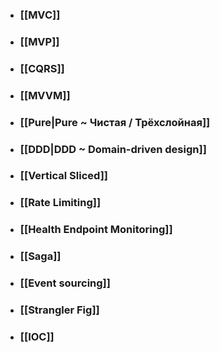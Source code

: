 - ### [[MVC]]
- ### [[MVP]]
- ### [[CQRS]]
- ### [[MVVM]]
- ### [[Pure|Pure ~ Чистая / Трёхслойная]]
- ### [[DDD|DDD ~ Domain-driven design]]
- ### [[Vertical Sliced]]
- ### [[Rate Limiting]]
- ### [[Health Endpoint Monitoring]]
- ### [[Saga]]
- ### [[Event sourcing]]
- ### [[Strangler Fig]]
- ### [[IOC]]
